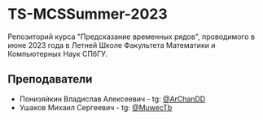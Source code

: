# TS-MCSSummer-2023
Репозиторий курса "Предсказание временных рядов", проводимого в июне 2023 года в Летней Школе Факультета Математики и Компьютерных Наук СПбГУ.

## Преподаватели
* Понизяйкин Владислав Алексеевич - tg: [@ArChanDD](https://t.me/@ArChanDD)
* Ушаков Михаил Сергеевич - tg: [@MuwecTb](https://t.me/@MuwecTb)
